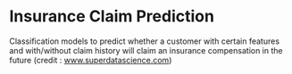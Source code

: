 # Insurance Claim Prediction
Classification models to predict whether a customer with certain features and with/without claim history will claim an insurance compensation in the future (credit : www.superdatascience.com)
